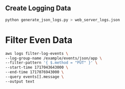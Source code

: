 ## Create Logging Data

```sh
python generate_json_logs.py > web_server_logs.json
```

# Filter Even Data

```sh
aws logs filter-log-events \
--log-group-name /example/events/json/app \
--filter-pattern '{ $.method = "PUT" }' \
--start-time 1717043643000 \
--end-time 1717076943000 \
--query events[].message \
--output text
```